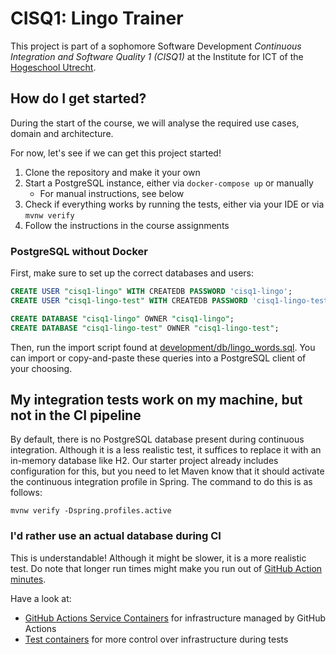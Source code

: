 # CISQ1: Lingo Trainer

This project is part of a sophomore Software Development 
*Continuous Integration and Software Quality 1 (CISQ1)* at the 
Institute for ICT of the [Hogeschool Utrecht](https://www.hu.nl/).

## How do I get started?

During the start of the course,
we will analyse the required use cases, domain 
and architecture. 

For now, let's see if we can get this project started!

1. Clone the repository and make it your own
1. Start a PostgreSQL instance, either via `docker-compose up` or manually
    - For manual instructions, see below
1. Check if everything works by running the tests, either via your IDE or via `mvnw verify`
1. Follow the instructions in the course assignments


### PostgreSQL without Docker

First, make sure to set up the correct databases and users:

```sql
CREATE USER "cisq1-lingo" WITH CREATEDB PASSWORD 'cisq1-lingo';
CREATE USER "cisq1-lingo-test" WITH CREATEDB PASSWORD 'cisq1-lingo-test';

CREATE DATABASE "cisq1-lingo" OWNER "cisq1-lingo";
CREATE DATABASE "cisq1-lingo-test" OWNER "cisq1-lingo-test";
```

Then, run the import script found at 
[development/db/lingo_words.sql](development/db/lingo_words.sql).
You can import or copy-and-paste these queries into
a PostgreSQL client of your choosing.

## My integration tests work on my machine, but not in the CI pipeline

By default, there is no PostgreSQL database present during continuous integration.
Although it is a less realistic test, 
it suffices to replace it with an in-memory database like H2.
Our starter project already includes configuration for this, but you
need to let Maven know that it should activate the continuous integration profile
in Spring. The command to do this is as follows:

```shell
mvnw verify -Dspring.profiles.active
```

### I'd rather use an actual database during CI
This is understandable! Although it might be slower,
it is a more realistic test. Do note that longer run times
might make you run out of 
[GitHub Action minutes](https://docs.github.com/en/actions/learn-github-actions/usage-limits-billing-and-administration#usage-limits).

Have a look at:
* [GitHub Actions Service Containers](https://docs.github.com/en/actions/using-containerized-services/creating-postgresql-service-containers) 
  for infrastructure managed by GitHub Actions
* [Test containers](https://www.testcontainers.org/) 
  for more control over infrastructure during tests
